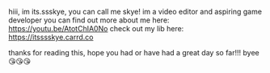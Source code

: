 hiii, im its.ssskye, you can call me skye!
im a video editor and aspiring game developer
you can find out more about me here: https://youtu.be/AtotChIA0No
check out my lib here: https://itsssskye.carrd.co

thanks for reading this, hope you had or have had a great day so far!!! byee 😘😘😘
